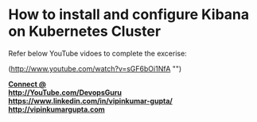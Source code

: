 # How to install and configure Kibana on Kubernetes Cluster

Refer below YouTube vidoes to complete the excerise:
 
(http://www.youtube.com/watch?v=sGF6bOi1NfA "")

<b><u> Connect @ </u></b><br>
<b> http://YouTube.com/DevopsGuru </b> <br>
<b> https://www.linkedin.com/in/vipinkumar-gupta/ </b> <br>
<b> http://vipinkumargupta.com </b> <br>
